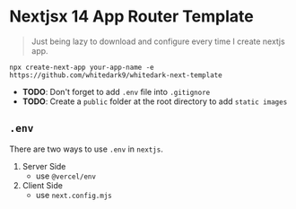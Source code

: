 # Nextjsx 14 App Router Template

> Just being lazy to download and configure every time I create nextjs app.

```shell
npx create-next-app your-app-name -e https://github.com/whitedark9/whitedark-next-template
```

- **TODO**: Don't forget to add `.env` file into `.gitignore`
- **TODO**: Create a `public` folder at the root directory to add `static images`

## `.env`

There are two ways to use `.env` in `nextjs`.

1. Server Side
   - use `@vercel/env`
1. Client Side
   - use `next.config.mjs`
